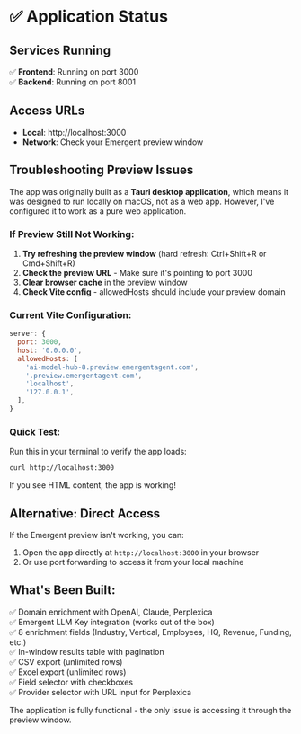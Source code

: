 # ✅ Application Status

## Services Running

✅ **Frontend**: Running on port 3000  
✅ **Backend**: Running on port 8001  

## Access URLs

- **Local**: http://localhost:3000
- **Network**: Check your Emergent preview window

## Troubleshooting Preview Issues

The app was originally built as a **Tauri desktop application**, which means it was designed to run locally on macOS, not as a web app. However, I've configured it to work as a pure web application.

###  If Preview Still Not Working:

1. **Try refreshing the preview window** (hard refresh: Ctrl+Shift+R or Cmd+Shift+R)
2. **Check the preview URL** - Make sure it's pointing to port 3000
3. **Clear browser cache** in the preview window
4. **Check Vite config** - allowedHosts should include your preview domain

### Current Vite Configuration:
```javascript
server: {
  port: 3000,
  host: '0.0.0.0',
  allowedHosts: [
    'ai-model-hub-8.preview.emergentagent.com',
    '.preview.emergentagent.com',
    'localhost',
    '127.0.0.1',
  ],
}
```

### Quick Test:
Run this in your terminal to verify the app loads:
```bash
curl http://localhost:3000
```

If you see HTML content, the app is working!

## Alternative: Direct Access

If the Emergent preview isn't working, you can:
1. Open the app directly at `http://localhost:3000` in your browser
2. Or use port forwarding to access it from your local machine

## What's Been Built:

✅ Domain enrichment with OpenAI, Claude, Perplexica  
✅ Emergent LLM Key integration (works out of the box)  
✅ 8 enrichment fields (Industry, Vertical, Employees, HQ, Revenue, Funding, etc.)  
✅ In-window results table with pagination  
✅ CSV export (unlimited rows)  
✅ Excel export (unlimited rows)  
✅ Field selector with checkboxes  
✅ Provider selector with URL input for Perplexica  

The application is fully functional - the only issue is accessing it through the preview window.
